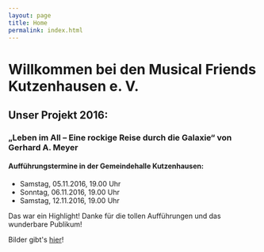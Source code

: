 ```yaml
---
layout: page
title: Home
permalink: index.html
---
```


# Willkommen bei den Musical Friends Kutzenhausen e. V.

## Unser Projekt 2016:

<div class="border rows">
  <div class="cols">
    <div>
      <h3>„Leben im All – Eine rockige Reise durch die Galaxie“ von Gerhard A. Meyer</h3>
      <h4>Aufführungstermine in der Gemeindehalle Kutzenhausen:</h4>
      <ul>
        <li>Samstag, 05.11.2016, 19.00 Uhr</li>
        <li>Sonntag, 06.11.2016, 19.00 Uhr</li>
        <li>Samstag, 12.11.2016, 19.00 Uhr</li>
      </ul>
      <p>
        Das war ein Highlight! Danke für die tollen Aufführungen und das wunderbare Publikum!
      </p>
      <p>
        Bilder gibt's <a href="/historie.html" alt="Historie">hier</a>!
      </p>
    </div>
  </div>
</div>
